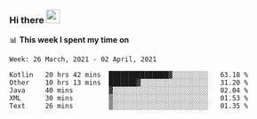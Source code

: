 ### Hi there <a href="https://www.gautamkrishnar.com/"><img src="https://media.giphy.com/media/hvRJCLFzcasrR4ia7z/giphy.gif" width="25px"></a>

📊 **This week I spent my time on**

<!--START_SECTION:waka-->
```text
Week: 26 March, 2021 - 02 April, 2021

Kotlin   20 hrs 42 mins  ███████████████▓░░░░░░░░░   63.18 % 
Other    10 hrs 13 mins  ███████▓░░░░░░░░░░░░░░░░░   31.20 % 
Java     40 mins         ▓░░░░░░░░░░░░░░░░░░░░░░░░   02.04 % 
XML      30 mins         ▒░░░░░░░░░░░░░░░░░░░░░░░░   01.53 % 
Text     26 mins         ▒░░░░░░░░░░░░░░░░░░░░░░░░   01.35 % 
```
<!--END_SECTION:waka-->
